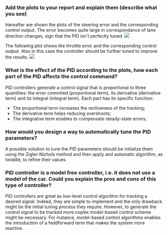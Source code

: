 ### Add the plots to your report and explain them (describe what you see)  
Hereafter are shown the plots of the steering error and the corresponding control output. The error becomes quite large in correspondance of lane direction changes, sign that the PID isn't perfectly tuned. 
![](./screenshots/steering_err.png)  

The following plot shows the throttle error and the corresponding control output. Also in this case the controller should be further tuned to improve the results.
![](./screenshots/throttle_err.png) 

### What is the effect of the PID according to the plots, how each part of the PID affects the control command? 
PID controllers generate a control signal that is proportional to three quantities: the error commited (proportional term), its derivative (derivative term) and its integral (integral term). Each part has its specific function:
- The proportional term increases the rectiveness of the tracking;
- The derivative term helps reducing overshoots;
- The integrative term enables to compensate steady-state errors;  

### How would you design a way to automatically tune the PID parameters?
A possible solution to tune the PID parameters should be initialize them using the Zigler-Nichols method and then apply and automatic algorithm, as twiddle, to refine their values.

### PID controller is a model free controller, i.e. it does not use a model of the car. Could you explain the pros and cons of this type of controller?   
PID controllers are great as low-level control algorithm for tracking a desired signal. Indeed, they are simple to implement and the only drawback might be the initial tuning process they require. However, to generate the control signal to be tracked more coplex model-based control scheme might be necessary. For instance, model-based control algorithms enables the introduction of a feddforward term that makes the system more reactive.
